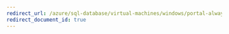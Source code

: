 ```yaml
---
redirect_url: /azure/sql-database/virtual-machines/windows/portal-alwayson-int-listener
redirect_document_id: true
---
```

